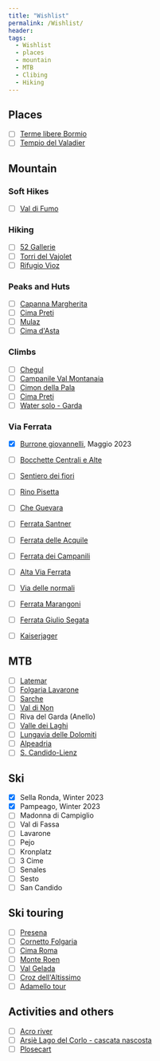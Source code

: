 ```yaml
---
title: "Wishlist"
permalink: /Wishlist/
header:
tags: 
  - Wishlist
  - places
  - mountain
  - MTB
  - Clibing
  - Hiking
---
```


## Places

- [ ] [Terme libere Bormio](https://www.cascate-del-mulino.info/lombardia/vasche-di-leonardo/)
- [ ] [Tempio del Valadier](https://amarche.it/prov/ancona/tempio-valadier-eremo-santa-maria-infra-saxa/)

## Mountain 
### Soft Hikes

- [ ] [Val di Fumo](https://www.trentino.com/it/sport-e-tempo-libero/montagne-ed-escursioni/escursioni-estive/al-rifugio-val-di-fumo/)

### Hiking

- [ ] [52 Gallerie](https://www.stradadellegallerie.it/escursione-dati-informazioni/)
- [ ] [Torri del Vajolet](https://fringeintravel.com/trekking-alle-torri-del-vajolet-3-percorsi-per-scoprirle/)
- [ ] [Rifugio Vioz](https://www.trekking.it/itinerari/escursioni-in-trentino-alto-adige/rifugio-vioz-mantova/)

### Peaks and Huts

- [ ] [Capanna Margherita](https://it.wikipedia.org/wiki/Capanna_Regina_Margherita)
- [ ] [Cima Preti](https://www.vienormali.it/montagna/cima_scheda.asp?cod=370)
- [ ] [Mulaz](https://www.vienormali.it/montagna/cima_scheda.asp?cod=23)
- [ ] [Cima d'Asta](https://www.vienormali.it/montagna/cima_scheda.asp?cod=15)

### Climbs

- [ ] [Chegul](https://www.scuolagraffer.it/Relazioni/ValleAdige/Chegul_Falchi.pdf)
- [ ] [Campanile Val Montanaia](https://www.vienormali.it/montagna/cima_scheda.asp?cod=611)
- [ ] [Cimon della Pala](https://www.sassbaloss.com/pagine/uscite/cimonpala1/cimonpala1.htm)
- [ ] [Cima Preti](https://www.vienormali.it/montagna/cima_scheda.asp?cod=370)
- [ ] [Water solo - Garda](https://www.thecrag.com/en/climbing/italy/northern-italy/arco-trento-area/area/1635498687)

### Via Ferrata

- [x] [Burrone giovannelli](https://www.ferrate365.it/vie-ferrate/sentiero-attrezzato-burrone-giovanelli-mezzocorona), Maggio 2023
- [ ] [Bocchette Centrali e Alte](https://www.ferrate365.it/vie-ferrate/ferrata-bocchette-centrali-brenta/)
- [ ] [Sentiero dei fiori](https://www.ferrate365.it/vie-ferrate/ferrata-sentiero-fiori-tonale-adamello/)
- [ ] [Rino Pisetta](https://www.ferrate365.it/vie-ferrate/ferrata-rino-pisetta/)
- [ ] [Che Guevara](https://www.ferrate365.it/vie-ferrate/ferrata-che-guevara-monte-casale-pietramurata/)
- [ ] [Ferrata Santner](https://www.passionedolomiti.com/itinerario/costalunga-ferrata-santner-torri-vajolet/)
- [ ] [Ferrata delle Acquile](https://www.visittrentino.info/it/guida/tour/ferrata-delle-aquile_tour_20538942)
- [ ] [Ferrata dei Campanili](https://www.visittrentino.info/it/guida/tour/ferrata-dei-campanili_tour_26247757)
- [ ] [Alta Via Ferrata](https://www.visittrentino.info/it/guida/tour/alta-via-ferrata-attraversata-del-brenta_tour_9804445)
- [ ] [Via delle normali](https://www.visittrentino.info/it/guida/tour/la-via-delle-normali_tour_59969979)
- [ ] [Ferrata Marangoni](https://www.ferrate365.it/vie-ferrate/ferrata-marangoni-mori-monte-albano/)
- [ ] [Ferrata Giulio Segata](https://www.ferrate365.it/vie-ferrate/ferrata-giulio-segata-bondone/)
- [ ] [Kaiserjager](https://www.ferrate365.it/vie-ferrate/sentiero-attrezzato-kaiserjager-lagazuoi/)


## MTB

- [ ] [Latemar](https://www.visittrentino.info/it/guida/tour/giro-del-latemar-tour-930_tour_5935422)
- [ ] [Folgaria Lavarone](https://www.alpecimbrabike.it/)
- [ ] [Sarche](https://www.gardamountainbike.com/ciclabili/ciclabile-val-sarca.html)
- [ ] [Val di Non](https://www.visitvaldinon.it/it/attivita/mountain-bike)
- [ ] Riva del Garda (Anello)
- [ ] [Valle dei Laghi](https://www.visittrentino.info/it/guida/tour/tour-della-valle-dei-laghi_tour_7889758)
- [ ] [Lungavia delle Dolomiti](https://www.magicoveneto.it/bike/lunga-via-delle-dolomiti/ciclabile-delle-dolomiti.htm)
- [ ] [Alpeadria](https://www.alpe-adria-radweg.com/)
- [ ] [S. Candido-Lienz](https://www.altapusteria.com/sport/estate-attiva/piste-ciclabili/ciclabile-san-candido-lienz/)

## Ski

- [x] Sella Ronda, Winter 2023
- [x] Pampeago, Winter 2023
- [ ] Madonna di Campiglio
- [ ] Val di Fassa
- [ ] Lavarone
- [ ] Pejo
- [ ] Kronplatz
- [ ] 3 Cime
- [ ] Senales
- [ ] Sesto
- [ ] San Candido

## Ski touring

- [ ] [Presena](https://www.gulliver.it/itinerari/presena-cima-dal-passo-del-tonale-per-il-passo-della-sgualdrina/)
- [ ] [Cornetto Folgaria](https://www.visittrentino.info/it/guida/tour/salita-al-monte-cornetto_tour_32081076)
- [ ] [Cima Roma](https://www.visittrentino.info/it/guida/tour/cima-roma-da-passo-groste-itinerario-di-scialpinismo_tour_34078571)
- [ ] [Monte Roen](https://www.visittrentino.info/it/guida/tour/con-gli-sci-dal-alpinismo-alla-facile-cima-del-monte-roen_tour_55464960)
- [ ] [Val Gelada](https://www.visittrentino.info/it/guida/tour/scialpinismo-in-val-gelada_tour_25696210)
- [ ] [Croz dell'Altissimo](https://www.visittrentino.info/it/guida/tour/molveno-rifugio-croz-dell-altissimo_tour_21568679)
- [ ] [Adamello tour](https://www.visittrentino.info/it/guida/tour/scialpinismo-primaverile-in-adamello_tour_25698289)

## Activities and others

- [ ] [Acro river](https://www.lakeidrotravel.com/en/our-acroriver-adventure-in-valle-di-daone/)
- [ ] [Arsiè Lago del Corlo - cascata nascosta](https://www.unposticino.it/2021/09/11/lago-del-corlo/)
- [ ] [Plosecart](https://www.plose.org/it/estate-plose/adrenalina-plose/plosecarts.html)
